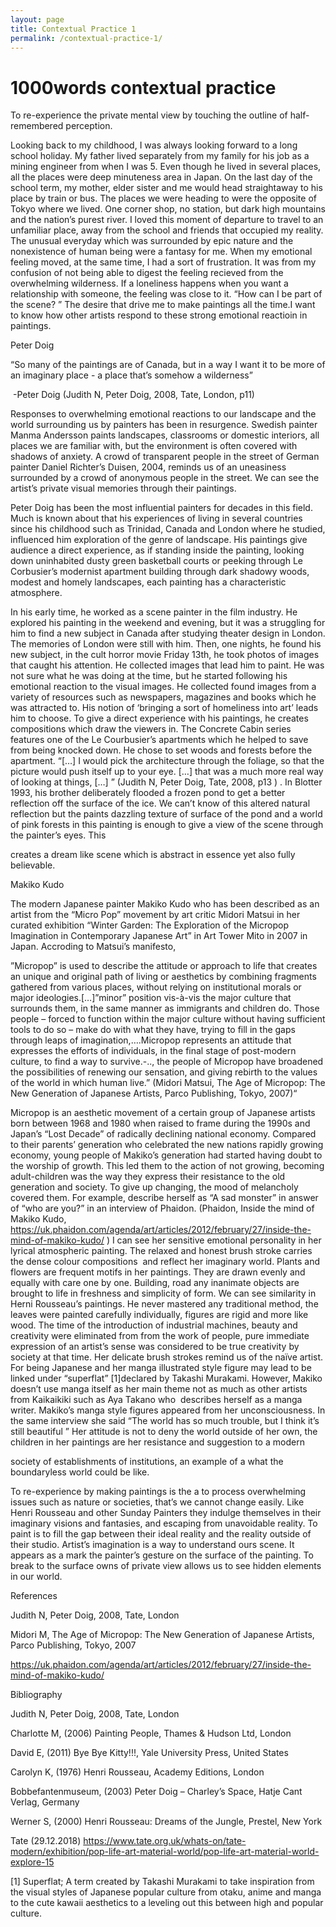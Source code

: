 ```yaml
---
layout: page
title: Contextual Practice 1
permalink: /contextual-practice-1/
---
```


# 1000words contextual practice

To re-experience the private mental view by touching the outline of half-remembered perception.

Looking back to my childhood, I was always looking forward to a long school holiday. My father lived separately from my family for his job as a mining engineer from when I was 5. Even though he lived in several places, all the places were deep minuteness area in Japan. On the last day of the school term, my mother, elder sister and me would head straightaway to his place by train or bus. The places we were heading to were the opposite of Tokyo where we lived. One corner shop, no station, but dark high mountains and the nation’s purest river. I loved this moment of departure to travel to an unfamiliar place, away from the school and friends that occupied my reality. The unusual everyday which was surrounded by epic nature and the nonexistence of human being were a fantasy for me. When my emotional feeling moved, at the same time, I had a sort of frustration. It was from my confusion of not being able to digest the feeling recieved from the overwhelming wilderness. If a loneliness happens when you want a relationship with someone, the feeling was close to it. “How can I be part of the scene? ” The desire that drive me to make paintings all the time.I want to know how other artists respond to these strong emotional reactioin in paintings.

Peter Doig

“So many of the paintings are of Canada, but in a way I want it to be more of an imaginary place - a place that’s somehow a wilderness”

 -Peter Doig (Judith N, Peter Doig, 2008, Tate, London, p11)

Responses to overwhelming emotional reactions to our landscape and the world surrounding us by painters has been in resurgence. Swedish painter Manma Andersson paints landscapes, classrooms or domestic interiors, all places we are familiar with, but the environment is often covered with shadows of anxiety. A crowd of transparent people in the street of German painter Daniel Richter’s Duisen, 2004, reminds us of an uneasiness surrounded by a crowd of anonymous people in the street. We can see the artist’s private visual memories through their paintings.

Peter Doig has been the most influential painters for decades in this field. Much is known about that his experiences of living in several countries since his childhood such as Trinidad, Canada and London where he studied, influenced him exploration of the genre of landscape. His paintings give audience a direct experience, as if standing inside the painting, looking down uninhabited dusty green basketball courts or peeking through Le Corbusier’s modernist apartment building through dark shadowy woods, modest and homely landscapes, each painting has a characteristic atmosphere.



In his early time, he worked as a scene painter in the film industry. He explored his painting in the weekend and evening, but it was a struggling for him to find a new subject in Canada after studying theater design in London. The memories of London were still with him. Then, one nights, he found his new subject, in the cult horror movie Friday 13th, he took photos of images that caught his attention. He collected images that lead him to paint. He was not sure what he was doing at the time, but he started following his emotional reaction to the visual images. He collected found images from a variety of resources such as newspapers, magazines and books which he was attracted to. His notion of ‘bringing a sort of homeliness into art’ leads him to choose. To give a direct experience with his paintings, he creates compositions which draw the viewers in. The Concrete Cabin series features one of the Le Courbusier’s apartments which he helped to save from being knocked down. He chose to set woods and forests before the apartment. “[…] I would pick the architecture through the foliage, so that the picture would push itself up to your eye. […] that was a much more real way of looking at things, […] ” (Judith N, Peter Doig, Tate, 2008, p13 ) . In Blotter 1993, his brother deliberately flooded a frozen pond to get a better reflection off the surface of the ice. We can’t know of this altered natural reflection but the paints dazzling texture of surface of the pond and a world of pink forests in this painting is enough to give a view of the scene through the painter’s eyes. This

creates a dream like scene which is abstract in essence yet also fully believable.  





Makiko Kudo



The modern Japanese painter Makiko Kudo who has been described as an artist from the “Micro Pop” movement by art critic Midori Matsui in her curated exhibition “Winter Garden: The Exploration of the Micropop Imagination in Contemporary Japanese Art” in Art Tower Mito in 2007 in Japan. Accroding to Matsui’s manifesto,   



”Micropop” is used to describe the attitude or approach to life that creates an unique and original path of living or aesthetics by combining fragments gathered from various places, without relying on institutional morals or major ideologies.[…]”minor” position vis-à-vis the major culture that surrounds them, in the same manner as immigrants and children do. Those people – forced to function within the major culture without having sufficient tools to do so – make do with what they have, trying to fill in the gaps through leaps of imagination,….Micropop represents an attitude that expresses the efforts of individuals, in the final stage of post-modern culture, to find a way to survive.-.., the people of Micropop have broadened the possibilities of renewing our sensation, and giving rebirth to the values of the world in which human live.” (Midori Matsui, The Age of Micropop: The New Generation of Japanese Artists, Parco Publishing, Tokyo, 2007)“



Micropop is an aesthetic movement of a certain group of Japanese artists born between 1968 and 1980 when raised to frame during the 1990s and Japan’s “Lost Decade” of radically declining national economy. Compared to their parents’ generation who celebrated the new nations rapidly growing economy, young people of Makiko’s generation had started having doubt to the worship of growth. This led them to the action of not growing, becoming adult-children was the way they express their resistance to the old generation and society. To give up changing, the mood of melancholy covered them. For example, describe herself as “A sad monster” in answer of “who are you?” in an interview of Phaidon. (Phaidon, Inside the mind of Makiko Kudo, https://uk.phaidon.com/agenda/art/articles/2012/february/27/inside-the-mind-of-makiko-kudo/ ) I can see her sensitive emotional personality in her lyrical atmospheric painting. The relaxed and honest brush stroke carries the dense colour compositions  and reflect her imaginary world. Plants and flowers are frequent motifs in her paintings. They are drawn evenly and equally with care one by one. Building, road any inanimate objects are brought to life in freshness and simplicity of form. We can see similarity in Herni Rousseau’s paintings. He never mastered any traditional method, the leaves were painted carefully individually, figures are rigid and more like wood. The time of the introduction of industrial machines, beauty and creativity were eliminated from from the work of people, pure immediate expression of an artist’s sense was considered to be true creativity by society at that time. Her delicate brush strokes remind us of the naïve artist. For being Japanese and her manga illustrated style figure may lead to be linked under “superflat” [1]declared by Takashi Murakami. However, Makiko doesn’t use manga itself as her main theme not as much as other artists from Kaikaikiki such as Aya Takano who  describes herself as a manga writer. Makiko’s manga style figures appeared from her unconsciousness. In the same interview she said “The world has so much trouble, but I think it’s still beautiful ” Her attitude is not to deny the world outside of her own, the children in her paintings are her resistance and suggestion to a modern

society of establishments of institutions, an example of a what the boundaryless world could be like.  





To re-experience by making paintings is the a to process overwhelming issues such as nature or societies, that’s we cannot change easily. Like Henri Rousseau and other Sunday Painters they indulge themselves in their imaginary visions and fantasies, and escaping from unavoidable reality. To paint is to fill the gap between their ideal reality and the reality outside of their studio. Artist’s imagination is a way to understand ours scene. It appears as a mark the painter’s gesture on the surface of the painting. To break to the surface owns of private view allows us to see hidden elements in our world.





References



Judith N, Peter Doig, 2008, Tate, London

Midori M, The Age of Micropop: The New Generation of Japanese Artists, Parco Publishing, Tokyo, 2007

https://uk.phaidon.com/agenda/art/articles/2012/february/27/inside-the-mind-of-makiko-kudo/





Bibliography





Judith N, Peter Doig, 2008, Tate, London



Charlotte M, (2006) Painting People, Thames & Hudson Ltd, London



David E, (2011) Bye Bye Kitty!!!, Yale University Press, United States



Carolyn K, (1976) Henri Rousseau, Academy Editions, London



Bobbefantenmuseum, (2003) Peter Doig – Charley’s Space, Hatje Cant Verlag, Germany



Werner S, (2000) Henri Rousseau: Dreams of the Jungle, Prestel, New York



Tate (29.12.2018) https://www.tate.org.uk/whats-on/tate-modern/exhibition/pop-life-art-material-world/pop-life-art-material-world-explore-15











[1] Superflat; A term created by Takashi Murakami to take inspiration from the visual styles of Japanese popular culture from otaku, anime and manga to the cute kawaii aesthetics to a leveling out this between high and popular culture.